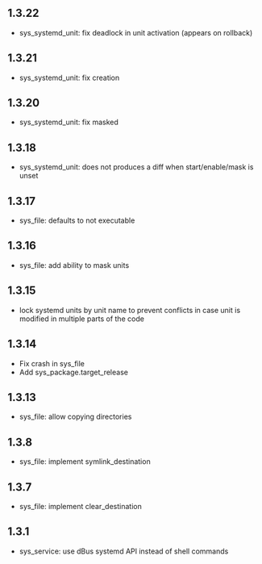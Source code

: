 ## 1.3.22

* sys_systemd_unit: fix deadlock in unit activation (appears on rollback)

## 1.3.21

* sys_systemd_unit: fix creation

## 1.3.20

* sys_systemd_unit: fix masked

## 1.3.18

* sys_systemd_unit: does not produces a diff when start/enable/mask is unset

## 1.3.17

* sys_file: defaults to not executable

## 1.3.16

* sys_file: add ability to mask units

## 1.3.15

* lock systemd units by unit name to prevent conflicts in case unit is modified in multiple parts of the code

## 1.3.14

* Fix crash in sys_file
* Add sys_package.target_release

## 1.3.13

* sys_file: allow copying directories

## 1.3.8

* sys_file: implement symlink_destination

## 1.3.7

* sys_file: implement clear_destination

## 1.3.1

* sys_service: use dBus systemd API instead of shell commands
